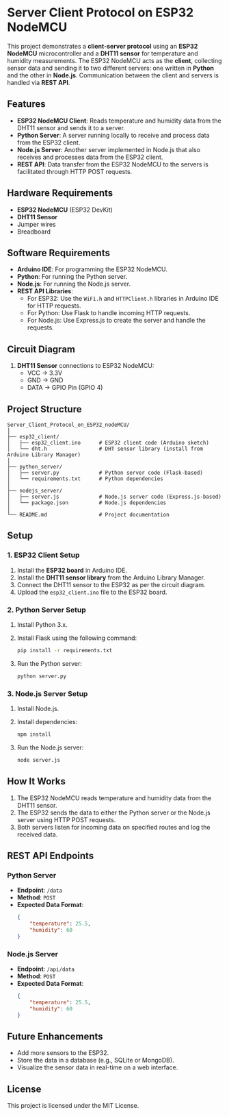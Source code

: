 
# Server Client Protocol on ESP32 NodeMCU

This project demonstrates a **client-server protocol** using an **ESP32 NodeMCU** microcontroller and a **DHT11 sensor** for temperature and humidity measurements. The ESP32 NodeMCU acts as the **client**, collecting sensor data and sending it to two different servers: one written in **Python** and the other in **Node.js**. Communication between the client and servers is handled via **REST API**.

## Features

- **ESP32 NodeMCU Client**: Reads temperature and humidity data from the DHT11 sensor and sends it to a server.
- **Python Server**: A server running locally to receive and process data from the ESP32 client.
- **Node.js Server**: Another server implemented in Node.js that also receives and processes data from the ESP32 client.
- **REST API**: Data transfer from the ESP32 NodeMCU to the servers is facilitated through HTTP POST requests.

## Hardware Requirements

- **ESP32 NodeMCU** (ESP32 DevKit)
- **DHT11 Sensor**
- Jumper wires
- Breadboard

## Software Requirements

- **Arduino IDE**: For programming the ESP32 NodeMCU.
- **Python**: For running the Python server.
- **Node.js**: For running the Node.js server.
- **REST API Libraries**: 
  - For ESP32: Use the `WiFi.h` and `HTTPClient.h` libraries in Arduino IDE for HTTP requests.
  - For Python: Use Flask to handle incoming HTTP requests.
  - For Node.js: Use Express.js to create the server and handle the requests.

## Circuit Diagram

1. **DHT11 Sensor** connections to ESP32 NodeMCU:
   - VCC -> 3.3V
   - GND -> GND
   - DATA -> GPIO Pin (GPIO 4)

## Project Structure

```plaintext
Server_Client_Protocol_on_ESP32_nodeMCU/
│
├── esp32_client/
│   ├── esp32_client.ino      # ESP32 client code (Arduino sketch)
│   └── dht.h                 # DHT sensor library (install from Arduino Library Manager)
│
├── python_server/
│   ├── server.py             # Python server code (Flask-based)
│   └── requirements.txt      # Python dependencies
│
├── nodejs_server/
│   ├── server.js             # Node.js server code (Express.js-based)
│   └── package.json          # Node.js dependencies
│
└── README.md                 # Project documentation
```

## Setup

### 1. ESP32 Client Setup
1. Install the **ESP32 board** in Arduino IDE.
2. Install the **DHT11 sensor library** from the Arduino Library Manager.
3. Connect the DHT11 sensor to the ESP32 as per the circuit diagram.
4. Upload the `esp32_client.ino` file to the ESP32 board.

### 2. Python Server Setup
1. Install Python 3.x.
2. Install Flask using the following command:

   ```bash
   pip install -r requirements.txt
   ```

3. Run the Python server:

   ```bash
   python server.py
   ```

### 3. Node.js Server Setup
1. Install Node.js.
2. Install dependencies:

   ```bash
   npm install
   ```

3. Run the Node.js server:

   ```bash
   node server.js
   ```

## How It Works

1. The ESP32 NodeMCU reads temperature and humidity data from the DHT11 sensor.
2. The ESP32 sends the data to either the Python server or the Node.js server using HTTP POST requests.
3. Both servers listen for incoming data on specified routes and log the received data.

## REST API Endpoints

### Python Server

- **Endpoint**: `/data`
- **Method**: `POST`
- **Expected Data Format**:
  ```json
  {
      "temperature": 25.5,
      "humidity": 60
  }
  ```

### Node.js Server

- **Endpoint**: `/api/data`
- **Method**: `POST`
- **Expected Data Format**:
  ```json
  {
      "temperature": 25.5,
      "humidity": 60
  }
  ```

## Future Enhancements

- Add more sensors to the ESP32.
- Store the data in a database (e.g., SQLite or MongoDB).
- Visualize the sensor data in real-time on a web interface.

## License

This project is licensed under the MIT License.
